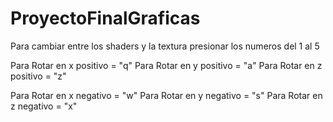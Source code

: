 # ProyectoFinalGraficas
Para cambiar entre los shaders y la textura presionar los numeros del 1 al 5

Para Rotar en x positivo = "q"
Para Rotar en y positivo = "a"
Para Rotar en z positivo = "z"

Para Rotar en x negativo = "w"
Para Rotar en y negativo = "s"
Para Rotar en z negativo = "x"
